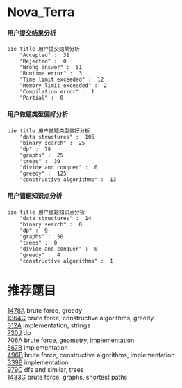 # Nova_Terra

<!-- tabs:start -->



#### **用户提交结果分析**

```mermaid
pie title 用户提交结果分析
    "Accepted" :  31
    "Rejected" :  0
    "Wrong answer" :  51
    "Runtime error" :  3
    "Time limit exceeded" :  12
    "Memory limit exceeded" :  2
    "Compilation error" :  1
    "Partial" :  0
```

#### **用户做题类型偏好分析**

```mermaid
pie title 用户做题类型偏好分析
    "data structures" :  105
    "binary search" :  25
    "dp" :  78
    "graphs" :  25
    "trees" :  39
    "divide and conquer" :  0
    "greedy" :  125
    "constructive algorithms" :  13
```
#### **用户错题知识点分析**

```mermaid
pie title 用户错题知识点分析
    "data structures" :  14
    "binary search" :  0
    "dp" :  9
    "graphs" :  50
    "trees" :  0
    "divide and conquer" :  0
    "greedy" :  4
    "constructive algorithms" :  1
```



<!-- tabs:end -->
# 推荐题目
[1478A](https://codeforces.com/contest/1478/problem/A)		brute force,
                        greedy		  
[1364C](https://codeforces.com/contest/1364/problem/C)		brute force,
                        constructive algorithms,
                        greedy		  
[312A](https://codeforces.com/contest/312/problem/A)		implementation,
                        strings		  
[730J](https://codeforces.com/contest/730/problem/J)		dp		  
[706A](https://codeforces.com/contest/706/problem/A)		brute force,
                        geometry,
                        implementation		  
[567B](https://codeforces.com/contest/567/problem/B)		implementation		  
[496B](https://codeforces.com/contest/496/problem/B)		brute force,
                        constructive algorithms,
                        implementation		  
[339B](https://codeforces.com/contest/339/problem/B)		implementation		  
[979C](https://codeforces.com/contest/979/problem/C)		dfs and similar,
                        trees		  
[1433G](https://codeforces.com/contest/1433/problem/G)		brute force,
                        graphs,
                        shortest paths		  
